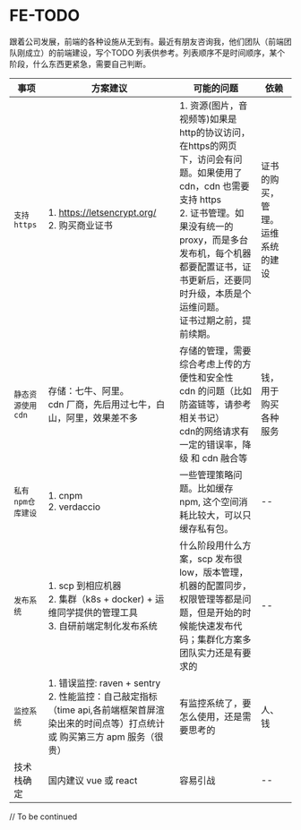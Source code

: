 # FE-TODO
跟着公司发展，前端的各种设施从无到有。最近有朋友咨询我，他们团队（前端团队刚成立）的前端建设，写个TODO 列表供参考。列表顺序不是时间顺序，某个阶段，什么东西更紧急，需要自己判断。

| 事项 | 方案建议 |  可能的问题 | 依赖 |
| ---- | ---- | --- | --- |
| `支持https` | 1. https://letsencrypt.org/ <br/> 2. 购买商业证书| 1. 资源(图片，音视频等)如果是http的协议访问，在https的网页下，访问会有问题。如果使用了cdn，cdn 也需要支持 https <br /> 2. 证书管理。如果没有统一的 proxy，而是多台发布机，每个机器都要配置证书，证书更新后，还要同时升级，本质是个运维问题。<br /> 证书过期之前，提前续期。 | 证书的购买，管理。运维系统的建设
| `静态资源使用cdn` | 存储：七牛、阿里。<br/> cdn 厂商，先后用过七牛，白山，阿里，效果差不多 | 存储的管理，需要综合考虑上传的方便性和安全性 <br/> cdn 的问题（比如防盗链等，请参考相关书记） <br /> cdn的网络请求有一定的错误率，降级 和 cdn 融合等 | 钱，用于购买各种服务
| `私有npm仓库建设` | 1. cnpm <br/> 2. verdaccio | 一些管理策略问题。比如缓存npm, 这个空间消耗比较大，可以只缓存私有包。 | -- |
| `发布系统` | 1. scp 到相应机器 <br/> 2. 集群（k8s + docker) + 运维同学提供的管理工具 <br /> 3. 自研前端定制化发布系统 | 什么阶段用什么方案，scp 发布很low，版本管理，机器的配置同步，权限管理等都是问题，但是开始的时候能快速发布代码；集群化方案多团队实力还是有要求的 | -- |
| `监控系统` | 1. 错误监控: raven + sentry <br /> 2. 性能监控：自己敲定指标（time api,各前端框架首屏渲染出来的时间点等）打点统计 或 购买第三方 apm 服务（很贵）| 有监控系统了，要怎么使用，还是需要思考的 | 人、钱
| 技术栈确定 | 国内建议 vue 或 react | 容易引战 | -- |


// To be continued